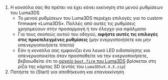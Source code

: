 1. Η κονσόλα σας θα πρέπει να έχει κάνει εκκίνηση στο μενού ρυθμίσεων του Luma3DS
    - Το μενού ρυθμίσεων του Luma3DS περιέχει επιλογές για το custom firmware «Luma3DS». Πολλές από αυτές τις ρυθμίσεις χρησιμεύουν στην προσαρμογή ή τον έλεγχο για σφάλματα
    - Για τους σκοπούς αυτού του οδηγού, **αφήστε αυτές τις επιλογές στις προεπιλεγμένες ρυθμίσεις** (μην ενεργοποιήσετε και μην απενεργοποιήσετε τίποτα)
    - Εάν η κονσόλα σας εμφανίζει ένα λευκό LED ειδοποίησης και απενεργοποιείται όταν προσπαθείτε να την ενεργοποιήσετε, βεβαιωθείτε ότι το [αρχείο `boot.firm` του Luma3DS](https://github.com/LumaTeam/Luma3DS/releases/latest) βρίσκεται στη ρίζα της κάρτας SD (εντός του `Luma3DSvX.X.X.zip`)
2. Πατήστε το (Start) για αποθήκευση και επανεκκίνηση
